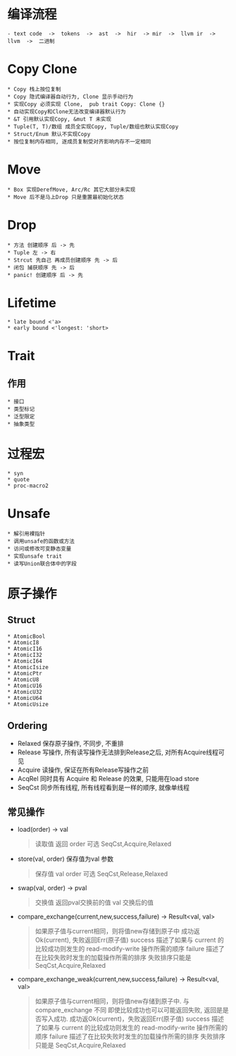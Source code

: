 # 编译流程

    - text code  ->  tokens  ->  ast  ->  hir  -> mir  ->  llvm ir  ->  llvm  ->  二进制

# Copy Clone

    * Copy 栈上按位复制
    * Copy 隐式编译器自动行为, Clone 显示手动行为
    * 实现Copy 必须实现 Clone,  pub trait Copy: Clone {}
    * 自动实现Copy和Clone无法改变编译器默认行为
    * &T 引用默认实现Copy, &mut T 未实现
    * Tuple(T, T)/数组 成员全实现Copy, Tuple/数组也默认实现Copy
    * Struct/Enum 默认不实现Copy
    * 按位复制内存相同, 逐成员复制受对齐影响内存不一定相同

# Move

    * Box 实现DerefMove, Arc/Rc 其它大部分未实现
    * Move 后不是马上Drop 只是重置最初始化状态

# Drop

    * 方法 创建顺序 后 -> 先
    * Tuple 左 -> 右
    * Strcut 先自己 再成员创建顺序 先 -> 后
    * 闭包 捕获顺序 先 -> 后
    * panic! 创建顺序 后 -> 先

# Lifetime

    * late bound <'a> 
    * early bound <'longest: 'short>

# Trait

## 作用

    * 接口
    * 类型标记
    * 泛型限定
    * 抽象类型

# 过程宏
    * syn
    * quote
    * proc-macro2

# Unsafe

    * 解引用裸指针
    * 调用unsafe的函数或方法
    * 访问或修改可变静态变量
    * 实现unsafe trait
    * 读写Union联合体中的字段

# 原子操作

## Struct

    * AtomicBool
    * AtomicI8	
    * AtomicI16	
    * AtomicI32	
    * AtomicI64	
    * AtomicIsize	
    * AtomicPtr	
    * AtomicU8	
    * AtomicU16	
    * AtomicU32	
    * AtomicU64	
    * AtomicUsize

## Ordering

* Relaxed 保存原子操作, 不同步, 不重排
* Release 写操作, 所有读写操作无法排到Release之后, 对所有Acquire线程可见
* Acquire 读操作, 保证在所有Release写操作之前
* AcqRel 同时具有 Acquire 和 Release 的效果, 只能用在load store
* SeqCst 同步所有线程, 所有线程看到是一样的顺序, 就像单线程


## 常见操作

* load(order) -> val
    > 读取值 返回
    > order 可选 SeqCst,Acquire,Relaxed
* store(val, order) 保存值为val 参数
    > 保存值 val
    > order 可选 SeqCst,Release,Relaxed
* swap(val, order) -> pval
    > 交换值 返回pval交换前的值
    > val 交换后的值
* compare_exchange(current,new,success,failure) -> Result<val, val>
    > 如果原子值与current相同，则将值new存储到原子中
    > 成功返Ok(current), 失败返回Err(原子值)
    > success 描述了如果与 current 的比较成功则发生的 read-modify-write 操作所需的顺序
    > failure 描述了在比较失败时发生的加载操作所需的排序
    > 失败排序只能是 SeqCst,Acquire,Relaxed

* compare_exchange_weak(current,new,success,failure) -> Result<val, val>
    > 如果原子值与current相同，则将值new存储到原子中.
    > 与compare_exchange 不同 即使比较成功也可以可能返回失败, 返回是是否写入成功.
    > 成功返Ok(current)，失败返回Err(原子值)
    > success 描述了如果与 current 的比较成功则发生的 read-modify-write 操作所需的顺序
    > failure 描述了在比较失败时发生的加载操作所需的排序
    > 失败排序只能是 SeqCst,Acquire,Relaxed
